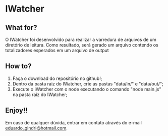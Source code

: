 # IWatcher
## What for?
O IWatcher foi desenvolvido para realizar a varredura de arquivos de um diretório de leitura.
Como resultado, será gerado um arquivo contendo os totalizadores esperados em um arquivo de output
## How to?
1. Faça o download do repositório no github!;
2. Dentro da pasta raiz do IWatcher, crie as pastas "data/in/" e "data/out/";
3. Execute o IWatcher com o node executando o comando "node main.js" na pasta raiz do IWatcher;
## Enjoy!!
Em caso de qualquer dúvida, entrar em contato através do e-mail eduardo_gindri@hotmail.com.